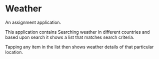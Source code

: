 # Weather
An assignment application.

This application contains Searching weather in different countries and based upon search it shows a list that matches search criteria.

Tapping any item in the list then shows weather details of that particular location.

